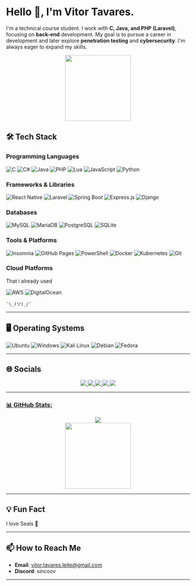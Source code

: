 
# Hello 👋, I'm Vitor Tavares.


I'm a technical course student. I work with **C, Java, and PHP (Laravel)**, focusing on **back-end** development. My goal is to pursue a career in development and later explore **penetration testing** and **cybersecurity**. I'm always eager to expand my skills.

<div align="center">
    <a href="https://github.com/SincooV">
        <img height="180em" src="https://github-readme-stats.vercel.app/api/top-langs/?username=SincooV&layout=compact&langs_count=8&theme=radical" />
    </a>
</div>

## 🛠️ Tech Stack

### Programming Languages
![C](https://img.shields.io/badge/c-%2300599C.svg?style=for-the-badge&logo=c&logoColor=white)
![C#](https://img.shields.io/badge/c%23-%23239120.svg?style=for-the-badge&logo=csharp&logoColor=white)
![Java](https://img.shields.io/badge/java-%23ED8B00.svg?style=for-the-badge&logo=openjdk&logoColor=white)
![PHP](https://img.shields.io/badge/php-%23777BB4.svg?style=for-the-badge&logo=php&logoColor=white)
![Lua](https://img.shields.io/badge/lua-%232C2D72.svg?style=for-the-badge&logo=lua&logoColor=white)
![JavaScript](https://img.shields.io/badge/javascript-%23323330.svg?style=for-the-badge&logo=javascript&logoColor=%23F7DF1E)
![Python](https://img.shields.io/badge/python-%2314354C.svg?style=for-the-badge&logo=python&logoColor=white)

### Frameworks & Libraries
![React Native](https://img.shields.io/badge/React_Native-20232A?style=for-the-badge&logo=react&logoColor=61DAFB)
![Laravel](https://img.shields.io/badge/laravel-%23FF2D20.svg?style=for-the-badge&logo=laravel&logoColor=white)
![Spring Boot](https://img.shields.io/badge/Spring_Boot-6DB33F?style=for-the-badge&logo=spring-boot&logoColor=white)
![Express.js](https://img.shields.io/badge/Express.js-000000?style=for-the-badge&logo=express&logoColor=white)
![Django](https://img.shields.io/badge/Django-092E20?style=for-the-badge&logo=django&logoColor=white)

### Databases
![MySQL](https://img.shields.io/badge/mysql-%2300000f.svg?style=for-the-badge&logo=mysql&logoColor=white)
![MariaDB](https://img.shields.io/badge/MariaDB-003545?style=for-the-badge&logo=mariadb&logoColor=white)
![PostgreSQL](https://img.shields.io/badge/postgres-%23316192.svg?style=for-the-badge&logo=postgresql&logoColor=white)
![SQLite](https://img.shields.io/badge/SQLite-07405E?style=for-the-badge&logo=sqlite&logoColor=white)


### Tools & Platforms
![Insomnia](https://img.shields.io/badge/Insomnia-black?style=for-the-badge&logo=insomnia&logoColor=5849BE)
![GitHub Pages](https://img.shields.io/badge/github%20pages-121013?style=for-the-badge&logo=github&logoColor=white)
![PowerShell](https://img.shields.io/badge/PowerShell-%235391FE.svg?style=for-the-badge&logo=powershell&logoColor=white)
![Docker](https://img.shields.io/badge/Docker-2CA5E0?style=for-the-badge&logo=docker&logoColor=white)
![Kubernetes](https://img.shields.io/badge/Kubernetes-326CE5?style=for-the-badge&logo=kubernetes&logoColor=white)
![Git](https://img.shields.io/badge/Git-F05032?style=for-the-badge&logo=git&logoColor=white)

### Cloud Platforms
<p>That i already used</p>

![AWS](https://img.shields.io/badge/AWS-%23FF9900.svg?style=for-the-badge&logo=amazon-aws&logoColor=white)
![DigitalOcean](https://img.shields.io/badge/DigitalOcean-0080FF?style=for-the-badge&logo=digitalocean&logoColor=white)

` ¯\_(ツ)_/¯ ` 

---

## 🖥️ Operating Systems

![Ubuntu](https://img.shields.io/badge/Ubuntu-E95420?style=for-the-badge&logo=ubuntu&logoColor=white)
![Windows](https://img.shields.io/badge/Windows-0078D6?style=for-the-badge&logo=windows&logoColor=white)
![Kali Linux](https://img.shields.io/badge/Kali_Linux-557C94?style=for-the-badge&logo=kali-linux&logoColor=white)
![Debian](https://img.shields.io/badge/Debian-A81D33?style=for-the-badge&logo=debian&logoColor=white)
![Fedora](https://img.shields.io/badge/Fedora-294172?style=for-the-badge&logo=fedora&logoColor=white)

---

## 🌐 Socials

<div align="center">
    <a href="https://www.linkedin.com/in/vitor-leite-398481331/" target="_blank">
        <img src="https://img.shields.io/badge/-LinkedIn-%230077B5?style=for-the-badge&logo=linkedin&logoColor=white" target="_blank">
    </a>
    <a href="https://medium.com/@Sincoo" target="_blank">
        <img src="https://img.shields.io/badge/-Medium-%23000000?style=for-the-badge&logo=medium&logoColor=white" target="_blank">
    </a>
    <a href="https://dev.to/sincoov" target="_blank">
        <img src="https://img.shields.io/badge/-Dev.to-%230A0A0A?style=for-the-badge&logo=dev.to&logoColor=white" target="_blank">
    </a>
    <a href="https://stackoverflow.com/users/29830289/vitor-tavares?tab=profile" target="_blank">
        <img src="https://img.shields.io/badge/-Stack_Overflow-FE7A16?style=for-the-badge&logo=stack-overflow&logoColor=white" target="_blank">
    </a>
    <a href="https://www.reddit.com/user/Sincoo5/" target="_blank">
        <img src="https://img.shields.io/badge/-Reddit-FF4500?style=for-the-badge&logo=reddit&logoColor=white" target="_blank">
</div>


---

### 📊 GitHub Stats:

<div align="center">
    <img src="https://github-readme-streak-stats.herokuapp.com/?user=SincooV&theme=radical&hide_border=false" />
</div>

<div align="center">
    <a href="https://github.com/SincooV">
        <img height="180em" src="https://github-readme-stats.vercel.app/api?username=SincooV&theme=radical&hide_border=false&include_all_commits=true&count_private=true" />
    </a>
</div>

---

## 💡 Fun Fact

<p>I love Seals 🦭</p> 

---

## 📫 How to Reach Me

- **Email**: [vitor.tavares.leite@gmail.com](mailto:vitor.tavares.leite@gmail.com)
- **Discord**: sincoov
---
